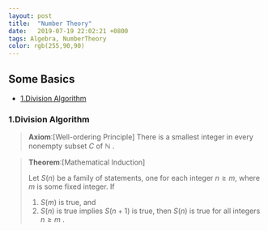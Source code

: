 ```yaml
---
layout: post
title:  "Number Theory"
date:   2019-07-19 22:02:21 +0800
tags: Algebra, NumberTheory
color: rgb(255,90,90)
---
```


## Some Basics 
+ <a href="#1"> 1.Division Algorithm</a>


### <a name="1"> 1.Division Algorithm</a>

>**Axiom**:[Well-ordering Principle]
>There is a smallest integer in every nonempty subset $C$ of $\mathbb{N}$ .


>**Theorem**:[Mathematical Induction]
>
>Let $S(n)$ be a family of statements, one for
each integer $n \geq m,$ where $m$ is some fixed integer. If
>
>1. $S(m)$ is true, and
>2. $S(n)$ is true implies $S(n+1)$ is true,
>  then $S(n)$ is true for all integers $n \geq m$ .





